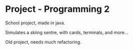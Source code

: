 Project - Programming 2
============================================
School project, made in java.

Simulates a skiing sentre, with cards, terminals, and more...

Old project, needs much refactoring.
